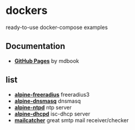 # dockers

ready-to-use docker-compose examples

## Documentation
* **[GitHub Pages](https://kokuryom.github.io/dockers/index.html)** by mdbook

## list
* **[alpine-freeradius](https://github.com/kokuryom/dockers/tree/master/dockers/alpine-freeradius)** freeradius3
* **[alpine-dnsmasq](https://github.com/kokuryom/dockers/tree/master/dockers/alpine-dnsmasq)** dnsmasq
* **[alpine-ntpd](https://github.com/kokuryom/dockers/tree/master/dockers/alpine-ntpd)** ntp server
* **[alpine-dhcpd](https://github.com/kokuryom/dockers/tree/master/dockers/alpine-dhcpd)** isc-dhcp server
* **[mailcatcher](https://github.com/kokuryom/dockers/tree/master/dockers/mailcatcher)** great smtp mail receiver/checker

